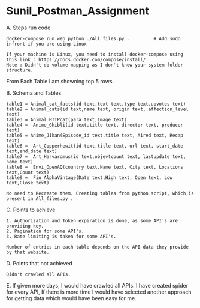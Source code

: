 # Sunil_Postman_Assignment

A. Steps run code

	docker-compose run web python ./All_files.py .         # Add sudo infront if you are using Linux
  
  	If your machine is Linux, you need to install docker-compose using this link : https://docs.docker.com/compose/install/
	Note : Didn't do volume mapping as I don't know your system folder structure.

From Each Table I am showning top 5 rows.

B. Schema and Tables 

	table1 = Animal_cat_facts(id text,text text,type text,upvotes text)
	table2 = Animal_cats(id text,name text, origin text, affection_level text)
	table3 = Animal_HTTPcat(para text,Image text)
	table4 =  Anime_Ghibli(id text,title text, director text, producer text)
	table5 = Anime_Jikan(Episode_id text,title text, Aired text, Recap text)
	table6 =  Art_Copperhewit(id text,title text, url text, start_date text,end_date text)
	table7 =  Art_Harvardmus(id text,objevtcount text, lastupdate text, name text)
	table8 =  Envi_OpenAQ(country text,Name text, City text, Locations text,Count text)
	table9 =  Fin_AlphaVintage(Date text,High text, Open text, Low text,Close text)

	No need to Recreate them. Creating tables from python script, which is present in All_files.py .

C. Points to achieve

	1. Authorization and Token expiration is done, as some API's are providing key.
	2. Pagination for some API's.
	3. Rate limiting is taken for some API's.

	Number of entries in each table depends on the API data they provide by that website.

D. Points that not achieved

	Didn't crawled all APIs.

E.
	If given more days, I would have crawled all APIs. I have created spider for every API, If there is more time I would have selected another approach for getting data which would have been easy for me.
